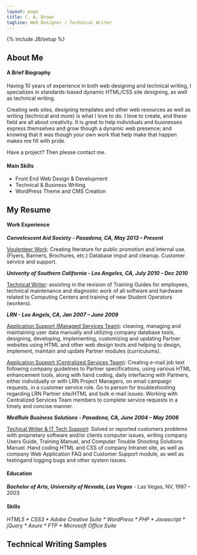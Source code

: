 ```yaml
---
layout: page
title: C. A. Brown
tagline: Web Designer / Technical Writer
---
```

{% include JB/setup %}



## About Me


<div id="bio">

<h4>A Brief Biography</h4>

<p>Having 10 years of experience in both web designing and technical writing, I specializes in standards-based dynamic HTML/CSS site designing, as well as technical writing.</p>

<p>Creating web sites, designing templates and other web resources as well as writing (technical and more) is what I love to do. I love to create, and these field are all about creativity. It is great to help individuals and businesses express themselves and grow though a dynamic web presence; and knowing that it was though your own work that help make that happen makes me fill with pride.</p>

<p>Have a project? Then please contact me.</p>


</div>

<div id="short-skill-list">

<h4>Main Skills</h4>

<ul>

<li>Front End Web Design & Development</li>

<li>Technical & Business Writing</li>

<li>WordPress Theme and CMS Creation</li>

</ul> 

</div>


## My Resume

#### Work Experience


***Convelescent Aid Society - Pasadena, CA, May 2013 &ndash; Present***

<u>Voulenteer Work</u>: Creating literature for public promotion and internal use. (Flyers, Banners, Brochures, etc.) Database imput and cleanup. Customer service and support.


***Univerity of Southern California - Los Angeles, CA, July 2010 &ndash; Dec 2010***

<u>Technical Writer</u>: assisting in the revision of Training Guides for employees, technical maintenance and diagnostic work of all software and hardware related to Computing Centers and training of new Student Operators (workers).


***LRN - Los Angels, CA, Jan 2007 &ndash; June 2009***

<u>Application Support (Managed Services Team)</u>: cleaning, managing and maintaining user data manually and utilizing company database tools, designing, developing, implementing, customizing and updating Partner websites using HTML and other web design tools and helping to design, implement, maintain and update Partner modules (curriculums).

<u>Application Support (Centralized Services Team)</u>: Creating e-mail job text following company guidelines to Partner specifications, using various HTML enhancement tools, along with hand coding, daily interfacing with Partners, either individually or with LRN Project Managers, on email campaign requests, in a customer service role. Go to person for troubleshooting regarding LRN Partner site/HTML and bulk e-mail issues. Working with Centralized Services Team members to complete service requests in a timely and concise manner. 


***MedRule Business Solutions - Pasadena, CA, June 2004 &ndash; May 2006***

<u>Techical Writer &amp; IT Tech Support</u>: Solved or reported customers problems with proprietary software and/or clients computer issues, writing company Users Guide, Training Manuel, and Computer Trouble Shooting Solutions Manuel. Hand coding HTML and CSS of company Intranet site, as well as company Web Application FAQ and Customer Support module, as well as testingand logging bugs and other system issues.


#### Education

***Bachelor of Arts, University of Nevada, Las Vegas*** - Las Vegas, NV, 1997 &ndash; 2003



#### Skills

<i>HTML5 * CSS3 * Adobe Creative Suite * WordPress * PHP * Javascript * jQuery * Axure * FTP * Microsoft Office Suite</i>


## Technical Writing Samples
